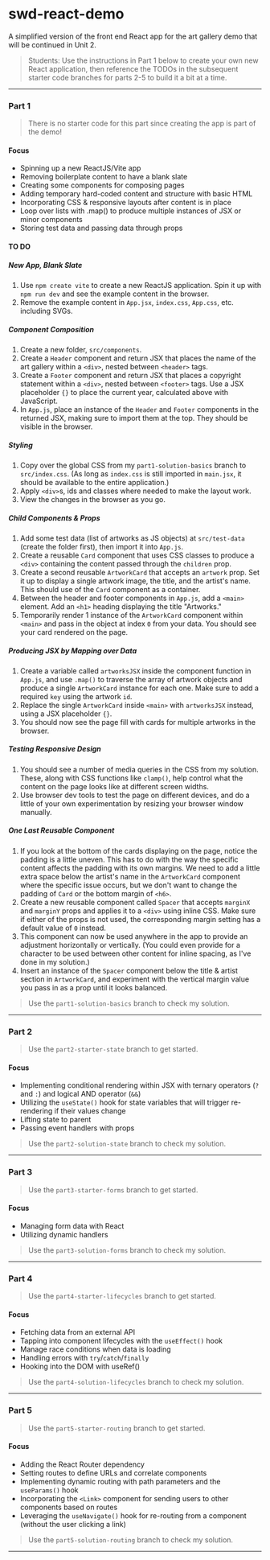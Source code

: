 # swd-react-demo

A simplified version of the front end React app for the art gallery demo that will be continued in Unit 2.

> Students: Use the instructions in Part 1 below to create your own new React application, then reference the TODOs in the subsequent starter code branches for parts 2-5 to build it a bit at a time.

---

### Part 1

> There is no starter code for this part since creating the app is part of the demo!

#### Focus

- Spinning up a new ReactJS/Vite app
- Removing boilerplate content to have a blank slate
- Creating some components for composing pages
- Adding temporary hard-coded content and structure with basic HTML
- Incorporating CSS & responsive layouts after content is in place
- Loop over lists with .map() to produce multiple instances of JSX or minor components
- Storing test data and passing data through props

#### TO DO

##### New App, Blank Slate

1. Use `npm create vite` to create a new ReactJS application. Spin it up with `npm run dev` and see the example content in the browser.
1. Remove the example content in `App.jsx`, `index.css`, `App.css`, etc. including SVGs.

##### Component Composition

1. Create a new folder, `src/components`.
1. Create a `Header` component and return JSX that places the name of the art gallery within a `<div>`, nested between `<header>` tags.
1. Create a `Footer` component and return JSX that places a copyright statement within a `<div>`, nested between `<footer>` tags. Use a JSX placeholder `{}` to place the current year, calculated above with JavaScript.
1. In `App.js`, place an instance of the `Header` and `Footer` components in the returned JSX, making sure to import them at the top. They should be visible in the browser.

##### Styling

1. Copy over the global CSS from my `part1-solution-basics` branch to `src/index.css`. (As long as `index.css` is still imported in `main.jsx`, it should be available to the entire application.)
1. Apply `<div>`s, ids and classes where needed to make the layout work.
1. View the changes in the browser as you go.

##### Child Components & Props

1. Add some test data (list of artworks as JS objects) at `src/test-data` (create the folder first), then import it into `App.js`.
1. Create a reusable `Card` component that uses CSS classes to produce a `<div>` containing the content passed through the `children` prop.
1. Create a second reusable `ArtworkCard` that accepts an `artwork` prop. Set it up to display a single artwork image, the title, and the artist's name. This should use of the `Card` component as a container.
1. Between the header and footer components in `App.js`, add a `<main>` element. Add an `<h1>` heading displaying the title "Artworks."
1. Temporarily render 1 instance of the `ArtworkCard` component within `<main>` and pass in the object at index `0` from your data. You should see your card rendered on the page.

##### Producing JSX by Mapping over Data

1. Create a variable called `artworksJSX` inside the component function in `App.js`, and use `.map()` to traverse the array of artwork objects and produce a single `ArtworkCard` instance for each one. Make sure to add a required `key` using the artwork `id`.
1. Replace the single `ArtworkCard` inside `<main>` with `artworksJSX` instead, using a JSX placeholder `{}`.
1. You should now see the page fill with cards for multiple artworks in the browser.

##### Testing Responsive Design

1. You should see a number of media queries in the CSS from my solution. These, along with CSS functions like `clamp()`, help control what the content on the page looks like at different screen widths.
1. Use browser dev tools to test the page on different devices, and do a little of your own experimentation by resizing your browser window manually.

##### One Last Reusable Component

1. If you look at the bottom of the cards displaying on the page, notice the padding is a little uneven. This has to do with the way the specific content affects the padding with its own margins. We need to add a little extra space below the artist's name in the `ArtworkCard` component where the specific issue occurs, but we don't want to change the padding of `Card` or the bottom margin of `<h6>`.
1. Create a new reusable component called `Spacer` that accepts `marginX` and `marginY` props and applies it to a `<div>` using inline CSS. Make sure if either of the props is not used, the corresponding margin setting has a default value of `0` instead.
1. This component can now be used anywhere in the app to provide an adjustment horizontally or vertically. (You could even provide for a character to be used between other content for inline spacing, as I've done in my solution.)
1. Insert an instance of the `Spacer` component below the title & artist section in `ArtworkCard`, and experiment with the vertical margin value you pass in as a prop until it looks balanced.

> Use the `part1-solution-basics` branch to check my solution.

---

### Part 2

> Use the `part2-starter-state` branch to get started.

#### Focus

- Implementing conditional rendering within JSX with ternary operators (`?` and `:`) and logical AND operator (`&&`)
- Utilizing the `useState()` hook for state variables that will trigger re-rendering if their values change
- Lifting state to parent
- Passing event handlers with props

> Use the `part2-solution-state` branch to check my solution.

---

### Part 3

> Use the `part3-starter-forms` branch to get started.

#### Focus

- Managing form data with React
- Utilizing dynamic handlers

> Use the `part3-solution-forms` branch to check my solution.

---

### Part 4

> Use the `part4-starter-lifecycles` branch to get started.

#### Focus

- Fetching data from an external API
- Tapping into component lifecycles with the `useEffect()` hook
- Manage race conditions when data is loading
- Handling errors with `try`/`catch`/`finally`
- Hooking into the DOM with useRef()

> Use the `part4-solution-lifecycles` branch to check my solution.

---

### Part 5

> Use the `part5-starter-routing` branch to get started.

#### Focus

- Adding the React Router dependency
- Setting routes to define URLs and correlate components
- Implementing dynamic routing with path parameters and the `useParams()` hook
- Incorporating the `<Link>` component for sending users to other components based on routes
- Leveraging the `useNavigate()` hook for re-routing from a component (without the user clicking a link)

> Use the `part5-solution-routing` branch to check my solution.

---

